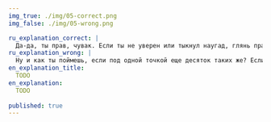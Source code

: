 ```yaml
---
img_true: ./img/05-correct.png
img_false: ./img/05-wrong.png

ru_explanation_correct: |
  Да-да, ты прав, чувак. Если ты не уверен или тыкнул наугад, глянь правило про прозрачность точек на графиках.
ru_explanation_wrong: |
  Ну и как ты поймешь, если под одной точкой еще десяток таких же? Если график состоит из множества точек, используй прозрачность, чтобы были видны все эти кучкующиеся малышки.
en_explanation_title:
  TODO
en_explanation:
  TODO
  
published: true
---
```


